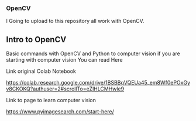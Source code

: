 ### OpenCV

I Going to upload to this repository all work with OpenCV.

## Intro to OpenCV 

Basic commands with OpenCV and Python to computer vision if you are starting with computer vision You can read Here

Link original Colab Notebook

https://colab.research.google.com/drive/1BSBBqVQEUa45_em8Wf0ePOxGyv8CKOKQ?authuser=2#scrollTo=eZlHLCMHwle9

Link to page to learn computer vision

https://www.pyimagesearch.com/start-here/
